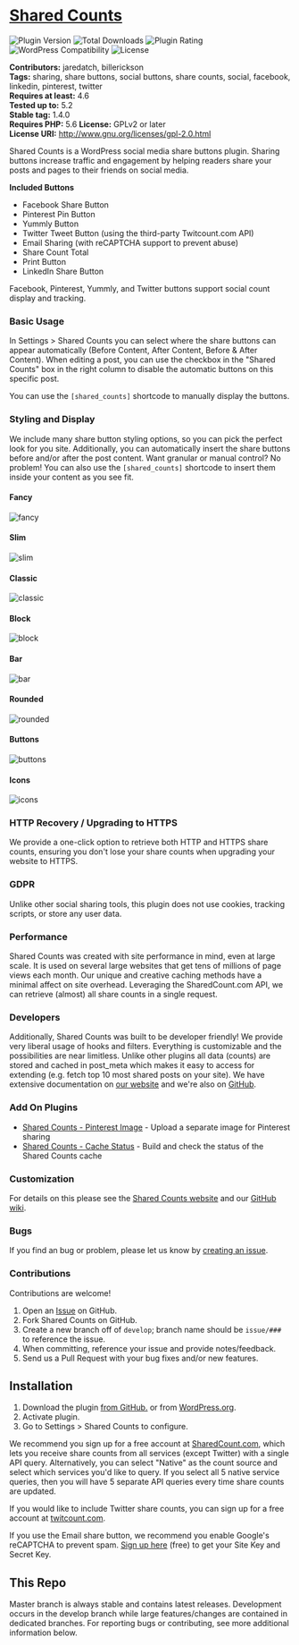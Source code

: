 # [Shared Counts](https://sharedcountsplugin.com/) #

![Plugin Version](https://img.shields.io/wordpress/plugin/v/shared-counts.svg?style=flat-square) ![Total Downloads](https://img.shields.io/wordpress/plugin/dt/shared-counts.svg?style=flat-square) ![Plugin Rating](https://img.shields.io/wordpress/plugin/r/shared-counts.svg?style=flat-square) ![WordPress Compatibility](https://img.shields.io/wordpress/v/shared-counts.svg?style=flat-square) ![License](https://img.shields.io/badge/license-GPL--2.0%2B-red.svg?style=flat-square)

**Contributors:** jaredatch, billerickson  
**Tags:** sharing, share buttons, social buttons, share counts, social, facebook, linkedin, pinterest, twitter  
**Requires at least:** 4.6  
**Tested up to:** 5.2  
**Stable tag:** 1.4.0  
**Requires PHP:** 5.6
**License:** GPLv2 or later  
**License URI:** http://www.gnu.org/licenses/gpl-2.0.html

Shared Counts is a WordPress social media share buttons plugin. Sharing buttons increase traffic and engagement by helping readers share your posts and pages to their friends on social media.

**Included Buttons**
- Facebook Share Button
- Pinterest Pin Button
- Yummly Button
- Twitter Tweet Button (using the third-party Twitcount.com API)
- Email Sharing (with reCAPTCHA support to prevent abuse)
- Share Count Total
- Print Button
- LinkedIn Share Button

Facebook, Pinterest, Yummly, and Twitter buttons support social count display and tracking.

### Basic Usage
In Settings > Shared Counts you can select where the share buttons can appear automatically (Before Content, After Content, Before & After Content). When editing a post, you can use the checkbox in the "Shared Counts" box in the right column to disable the automatic buttons on this specific post.

You can use the `[shared_counts]` shortcode to manually display the buttons.

### Styling and Display
We include many share button styling options, so you can pick the perfect look for you site. Additionally, you can automatically insert the share buttons before and/or after the post content. Want granular or manual control? No problem! You can also use the `[shared_counts]` shortcode to insert them inside your content as you see fit.

#### Fancy
![fancy](https://d3vv6lp55qjaqc.cloudfront.net/items/001O1T2o0s0a3A2F3D0p/Screen%20Shot%202018-02-09%20at%2010.32.32%20AM.png?X-CloudApp-Visitor-Id=095a13821a9a7633d8999bdb4bf2b94a&v=a0c11008)

#### Slim
![slim](https://d3vv6lp55qjaqc.cloudfront.net/items/363x2P3Y2t0w1g1S2u2C/Screen%20Shot%202018-02-09%20at%2010.33.17%20AM.png?X-CloudApp-Visitor-Id=095a13821a9a7633d8999bdb4bf2b94a&v=473dd2d6)

#### Classic
![classic](https://d3vv6lp55qjaqc.cloudfront.net/items/302h3t3j3z0x3w2l0o0i/Screen%20Shot%202018-02-09%20at%2010.33.53%20AM.png?X-CloudApp-Visitor-Id=095a13821a9a7633d8999bdb4bf2b94a&v=7c71a21a)

#### Block
![block](https://d3vv6lp55qjaqc.cloudfront.net/items/441W3L3j3S3O2P2u3x21/Screen%20Shot%202018-02-09%20at%2010.35.19%20AM.png?X-CloudApp-Visitor-Id=095a13821a9a7633d8999bdb4bf2b94a&v=bad3fa6c)

#### Bar
![bar](https://d3vv6lp55qjaqc.cloudfront.net/items/2R2X2a3g1j0w1L171h1H/Screen%20Shot%202018-02-09%20at%2010.36.51%20AM.png?X-CloudApp-Visitor-Id=095a13821a9a7633d8999bdb4bf2b94a&v=876d7ced)

#### Rounded
![rounded](https://d3vv6lp55qjaqc.cloudfront.net/items/2n2G3j3h161I2I2O1e0L/Screen%20Shot%202018-02-09%20at%2010.44.47%20AM.png?X-CloudApp-Visitor-Id=095a13821a9a7633d8999bdb4bf2b94a&v=116f138b)

#### Buttons
![buttons](https://d3vv6lp55qjaqc.cloudfront.net/items/1u0C1s210Z1L12181J3A/Screen%20Shot%202018-02-09%20at%2010.45.29%20AM.png?X-CloudApp-Visitor-Id=095a13821a9a7633d8999bdb4bf2b94a&v=cffff3cf)

#### Icons
![icons](https://d3vv6lp55qjaqc.cloudfront.net/items/3H1M1e3K0F3K370Q1J1L/Screen%20Shot%202018-02-09%20at%2010.47.16%20AM.png?X-CloudApp-Visitor-Id=095a13821a9a7633d8999bdb4bf2b94a&v=b4d3bc7f)

### HTTP Recovery / Upgrading to HTTPS
We provide a one-click option to retrieve both HTTP and HTTPS share counts, ensuring you don't lose your share counts when upgrading your website to HTTPS.

### GDPR
Unlike other social sharing tools, this plugin does not use cookies, tracking scripts, or store any user data.

### Performance
Shared Counts was created with site performance in mind, even at large scale. It is used on several large websites that get tens of millions of page views each month. Our unique and creative caching methods have a minimal affect on site overhead. Leveraging the SharedCount.com API, we can retrieve (almost) all share counts in a single request.

### Developers
Additionally, Shared Counts was built to be developer friendly! We provide very liberal usage of hooks and filters. Everything is customizable and the possibilities are near limitless. Unlike other plugins all data (counts) are stored and cached in post_meta which makes it easy to access for extending (e.g. fetch top 10 most shared posts on your site). We have extensive documentation on [our website](https://sharedcountsplugin.com/) and we're also on [GitHub](https://github.com/jaredatch/Shared-Counts/).

### Add On Plugins
- [Shared Counts - Pinterest Image](https://github.com/billerickson/Shared-Counts-Pinterest-Image) - Upload a separate image for Pinterest sharing
- [Shared Counts - Cache Status](https://github.com/billerickson/Shared-Counts-Cache-Status) - Build and check the status of the Shared Counts cache

### Customization
For details on this please see the [Shared Counts website](https://sharedcountsplugin.com/) and our [GitHub wiki](https://github.com/jaredatch/Shared-Counts/wiki/).

### Bugs
If you find an bug or problem, please let us know by [creating an issue](https://github.com/jaredatch/Shared-Counts/issues?state=open).

### Contributions
Contributions are welcome!

1. Open an [Issue](https://github.com/jaredatch/Shared-Counts/issues) on GitHub.
2. Fork Shared Counts on GitHub.
3. Create a new branch off of `develop`; branch name should be `issue/###` to reference the issue.
4. When committing, reference your issue and provide notes/feedback.
5. Send us a Pull Request with your bug fixes and/or new features.

## Installation ##
1. Download the plugin [from GitHub.](https://github.com/jaredatch/Shared-Counts/archive/master.zip) or from [WordPress.org](https://wordpress.org/plugins/shared-counts/).
2. Activate plugin.
3. Go to Settings > Shared Counts to configure.

We recommend you sign up for a free account at [SharedCount.com](https://sharedcount.com), which lets you receive share counts from all services (except Twitter) with a single API query. Alternatively, you can select "Native" as the count source and select which services you'd like to query. If you select all 5 native service queries, then you will have 5 separate API queries every time share counts are updated.

If you would like to include Twitter share counts, you can sign up for a free account at [twitcount.com](https://twitcount.com).

If you use the Email share button, we recommend you enable Google's reCAPTCHA to prevent spam. [Sign up here](https://www.google.com/recaptcha/intro/android.html) (free) to get your Site Key and Secret Key.

## This Repo ##
Master branch is always stable and contains latest releases. Development occurs in the develop branch while large features/changes are contained in dedicated branches. For reporting bugs or contributing, see more additional information below.
